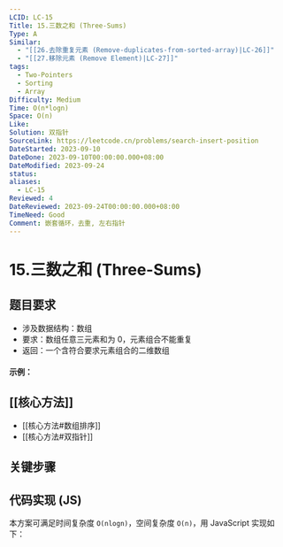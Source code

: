 ```yaml
---
LCID: LC-15
Title: 15.三数之和 (Three-Sums)
Type: A
Similar:
  - "[[26.去除重复元素 (Remove-duplicates-from-sorted-array)|LC-26]]"
  - "[[27.移除元素 (Remove Element)|LC-27]]"
tags:
  - Two-Pointers
  - Sorting
  - Array
Difficulty: Medium
Time: O(n*logn)
Space: O(n)
Like: 
Solution: 双指针
SourceLink: https://leetcode.cn/problems/search-insert-position
DateStarted: 2023-09-10
DateDone: 2023-09-10T00:00:00.000+08:00
DateModified: 2023-09-24
status: 
aliases:
  - LC-15
Reviewed: 4
DateReviewed: 2023-09-24T00:00:00.000+08:00
TimeNeed: Good
Comment: 嵌套循环，去重, 左右指针
---
```

# 15.三数之和 (Three-Sums)
## 题目要求
- 涉及数据结构：数组
- 要求：数组任意三元素和为 0，元素组合不能重复
- 返回：一个含符合要求元素组合的二维数组
#### 示例：
## [[核心方法]]
- [[核心方法#数组排序]]
- [[核心方法#双指针]]
## 关键步骤

## 代码实现 (JS)
本方案可满足时间复杂度 `O(nlogn)`，空间复杂度 `O(n)`，用 JavaScript 实现如下：

```js

```


